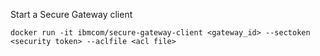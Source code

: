 Start a Secure Gateway client

```
docker run -it ibmcom/secure-gateway-client <gateway_id> --sectoken <security token> --aclfile <acl file>
```